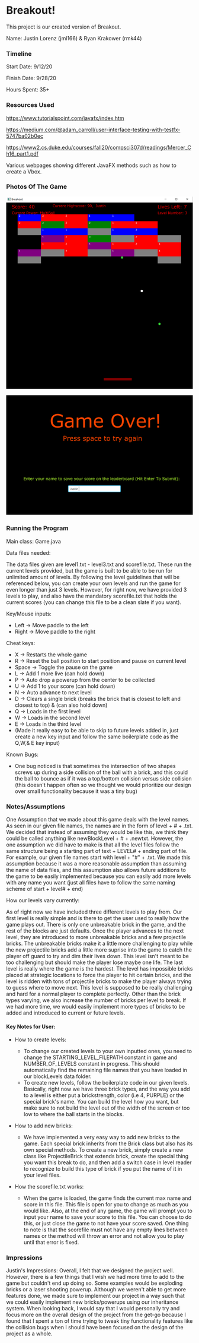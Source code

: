 Breakout!
====

This project is our created version of Breakout.

Name: Justin Lorenz (jml166) & Ryan Krakower (rmk44)

### Timeline

Start Date: 9/12/20

Finish Date: 9/28/20

Hours Spent: 35+

### Resources Used

https://www.tutorialspoint.com/javafx/index.htm

https://medium.com/@adam_carroll/user-interface-testing-with-testfx-5747ba02b0ec

https://www2.cs.duke.edu/courses/fall20/compsci307d/readings/Mercer_Ch16_part1.pdf

Various webpages showing different JavaFX methods such as how to create a Vbox.

### Photos Of The Game

![GamePlay](/doc/readmeAssets/multiball.png)

![GameOver](/doc/readmeAssets/gameover.png)

### Running the Program

Main class: Game.java

Data files needed: 

The data files given are level1.txt - level3.txt and scorefile.txt. These run the current levels provided, but the game is built to be able to be run for unlimited amount of levels. By following the level guidelines that will be referenced below, you can create your own levels and run the game for even longer than just 3 levels. However, for right now, we have provided 3 levels to play, and also have the mandatory scorefile.txt that holds the current scores (you can change this file to be a clean slate if you want).


Key/Mouse inputs:
* Left -> Move paddle to the left
* Right -> Move paddle to the right


Cheat keys:
* X -> Restarts the whole game
* R -> Reset the ball position to start position and pause on current level
* Space -> Toggle the pause on the game
* L -> Add 1 more live (can hold down)
* P -> Auto drop a powerup from the center to be collected
* U -> Add 1 to your score (can hold down)
* N -> Auto advance to next level
* D -> Clears a single brick (breaks the brick that is closest to left and closest to top) & (can also hold down)
* Q -> Loads in the first level
* W -> Loads in the second level
* E -> Loads in the third level
* (Made it really easy to be able to skip to future levels added in, just create a new key input and follow the same boilerplate code as the Q,W,& E key input)

Known Bugs:
* One bug noticed is that sometimes the intersection of two shapes screws up during a side collision of the ball with a brick, and this could the ball to bounce as if it was a top/bottom collision versus side collision (this doesn't happen often so we thought we would prioritize our design over small functionality because it was a tiny bug)


### Notes/Assumptions
One Assumption that we made about this game deals with the level names. As seen in our given file names, the names are in the form of level + # + .txt. We decided that instead of assuming they would be like this, we think they could be called anything like newBlockLevel + # + .newtxt. However, the one assumption we did have to make is that all the level files follow the same structure being a starting part of text + LEVEL# + ending part of file. For example, our given file names start with level + "#" + .txt. We made this assumption because it was a more reasonable assumption than assuming the name of data files, and this assumption also allows future additions to the game to be easily implemented because you can easily add more levels with any name you want (just all files have to follow the same naming scheme of start + level# + end)

How our levels vary currently:

As of right now we have included three different levels to play from. Our first level is really simple and is there to get the user used to really how the game plays out. There is only one unbreakable brick in the game, and the rest of the blocks are just defaults. Once the player advances to the next level, they are introduced to more unbreakable bricks and a few projectile bricks. The unbreakable bricks make it a little more challenging to play while the new projectile bricks add a little more suprise into the game to catch the player off guard to try and dim their lives down. This level isn't meant to be too challenging but should make the player lose maybe one life. The last level is really where the game is the hardest. The level has impossible bricks placed at strategic locations to force the player to hit certain bricks, and the level is ridden with tons of projectile bricks to make the player always trying to guess where to move next. This level is supposed to be really challenging and hard for a normal player to complete perfectly. Other than the brick types varying, we also increase the number of bricks per level to break. If we had more time, we would easily implement more types of bricks to be added and introduced to current or future levels.

#### Key Notes for User:

* How to create levels:
    * To change our created levels to your own inputted ones, you need to change the STARTING_LEVEL_FILEPATH constant in game and NUMBER_OF_LEVELS constant in progress. This should automatically find the remaining file names that you have loaded in our blockLevels data folder.
    * To create new levels, follow the boilerplate code in our given levels. Basically, right now we have three brick types, and the way you add to a level is either put a brickstrength, color (i.e 4, PURPLE) or the special brick's name. You can build the level how you want, but make sure to not build the level out of the width of the screen or too low to where the ball starts in the blocks.

* How to add new bricks:
    * We have implemented a very easy way to add new bricks to the game. Each special brick inherits from the Brick class but also has its own special methods. To create a new brick, simply create a new class like ProjectileBrick that extends brick, create the special thing you want this break to do, and then add a switch case in level reader to recognize to build this type of brick if you put the name of it in your level files. 
    
* How the scorefile.txt works:
    * When the game is loaded, the game finds the current max name and score in this file. This file is open for you to change as much as you would like. Also, at the end of any game, the game will prompt you to input your name to save your score to this file. You can choose to do this, or just close the game to not have your score saved. One thing to note is that the scorefile must not have any empty lines between names or the method will throw an error and not allow you to play until that error is fixed. 


### Impressions

Justin's Impressions: Overall, I felt that we designed the project well. However, there is a few things that I wish we had more time to add to the game but couldn't end up doing so. Some examples would be exploding bricks or a laser shooting powerup. Although we weren't able to get more features done, we made sure to implement our project in a way such that we could easily implement new bricks/powerups using our inheritance system. When looking back, I would say that I would personally try and focus more on the overall design of the project from the get-go because I found that I spent a ton of time trying to tweak tiny functionality features like the collision bugs when I should have been focused on the design of the project as a whole.



